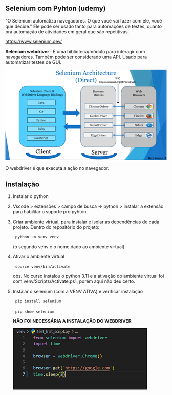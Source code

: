 ## Selenium com Pyhton (udemy)

"O Selenium automatiza navegadores. O que você vai fazer com ele, você que decide." 
Ele pode ser usado tanto para automações de testes, quanto pra automação de atividades em geral que são repetitivas. 

https://www.selenium.dev/ 

**Selenium webdriver** : 
É uma biblioteca/módulo para interagir com navegadores. Também pode ser considerado uma API.
Usado para automatizar testes de GUI.

![webdriver](/imagens/webdriver.png)

O webdriver é que executa a ação no navegador.

## Instalação 

1. Instalar o python

2. Vscode > extensões > campo de busca -> python > instalar a extensão para habilitar o suporte pro pyhton.

3. Criar ambiente virtual, para instalar e isolar as dependências de cada projeto. Dentro do repositório do projeto:

        python -m venv venv

    (o segundo venv é o nome dado ao ambiente virtual)

4. Ativar o ambiente virtual

        source venv/bin/activate

    obs. No curso instalou o python 3.11 e a ativação do ambiente virtual foi com venv/Scripts/Activate.ps1, porém aqui não deu certo.

5. Instalar o selenium (com a VENV ATIVA) e verificar instalação

        pip install selenium

        pip show selenium

    
    **NÃO FOI NECESSÁRIA A INSTALAÇÃO DO WEBDRIVER**

    ![primeiro_teste](/imagens/primeiro_teste.png)
